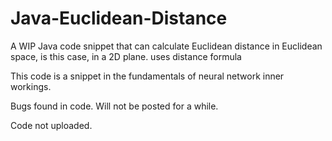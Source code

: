 # Java-Euclidean-Distance
A WIP Java code snippet that can calculate Euclidean distance in Euclidean space, is this case, in a 2D plane. uses distance formula

This code is a snippet in the fundamentals of neural network inner workings. 

Bugs found in code. Will not be posted for a while.

Code not uploaded.

